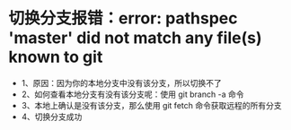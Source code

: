 # 切换分支报错：error: pathspec 'master' did not match any file(s) known to git
* 1、原因：因为你的本地分支中没有该分支，所以切换不了
* 2、如何查看本地分支有没有该分支呢：使用   git branch -a 命令
* 3、本地上确认是没有该分支，那么使用   git fetch  命令获取远程的所有分支
* 4、切换分支成功